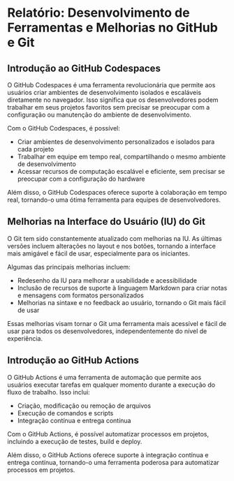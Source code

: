 # Relatório: Desenvolvimento de Ferramentas e Melhorias no GitHub e Git

## Introdução ao GitHub Codespaces
O GitHub Codespaces é uma ferramenta revolucionária que permite aos usuários criar ambientes de desenvolvimento isolados e escaláveis diretamente no navegador. Isso significa que os desenvolvedores podem trabalhar em seus projetos favoritos sem precisar se preocupar com a configuração ou manutenção do ambiente de desenvolvimento.

Com o GitHub Codespaces, é possível:

* Criar ambientes de desenvolvimento personalizados e isolados para cada projeto
* Trabalhar em equipe em tempo real, compartilhando o mesmo ambiente de desenvolvimento
* Acessar recursos de computação escalável e eficiente, sem precisar se preocupar com a configuração do hardware

Além disso, o GitHub Codespaces oferece suporte à colaboração em tempo real, tornando-o uma ótima ferramenta para equipes de desenvolvedores.

## Melhorias na Interface do Usuário (IU) do Git
O Git tem sido constantemente atualizado com melhorias na IU. As últimas versões incluem alterações no layout e nos botões, tornando a interface mais amigável e fácil de usar, especialmente para os iniciantes.

Algumas das principais melhorias incluem:

* Redesenho da IU para melhorar a usabilidade e acessibilidade
* Inclusão de recursos de suporte à linguagem Markdown para criar notas e mensagens com formatos personalizados
* Melhorias na sintaxe e no feedback ao usuário, tornando o Git mais fácil de usar

Essas melhorias visam tornar o Git uma ferramenta mais acessível e fácil de usar para todos os desenvolvedores, independentemente do nível de experiência.

## Introdução ao GitHub Actions
O GitHub Actions é uma ferramenta de automação que permite aos usuários executar tarefas em qualquer momento durante a execução do fluxo de trabalho. Isso inclui:

* Criação, modificação ou remoção de arquivos
* Execução de comandos e scripts
* Integração contínua e entrega contínua

Com o GitHub Actions, é possível automatizar processos em projetos, incluindo a execução de testes, build e deploy.

Além disso, o GitHub Actions oferece suporte à integração contínua e entrega contínua, tornando-o uma ferramenta poderosa para automatizar processos em projetos.